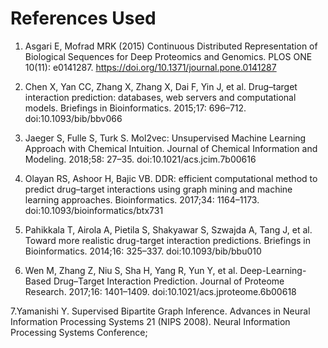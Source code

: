 # References Used

1. Asgari E, Mofrad MRK (2015) Continuous Distributed Representation of Biological Sequences for Deep Proteomics and Genomics. PLOS  ONE 10(11): e0141287. https://doi.org/10.1371/journal.pone.0141287

2. Chen X, Yan CC, Zhang X, Zhang X, Dai F, Yin J, et al. Drug–target interaction prediction: databases, web servers and computational models. Briefings in Bioinformatics. 2015;17: 696–712. doi:10.1093/bib/bbv066 

3. Jaeger S, Fulle S, Turk S. Mol2vec: Unsupervised Machine Learning Approach with Chemical Intuition. Journal of Chemical Information and Modeling. 2018;58: 27–35. doi:10.1021/acs.jcim.7b00616

4. Olayan RS, Ashoor H, Bajic VB. DDR: efficient computational method to predict drug–target interactions using graph mining and machine learning approaches. Bioinformatics. 2017;34: 1164–1173. doi:10.1093/bioinformatics/btx731

5. Pahikkala T, Airola A, Pietila S, Shakyawar S, Szwajda A, Tang J, et al. Toward more realistic drug-target interaction predictions. Briefings in Bioinformatics. 2014;16: 325–337. doi:10.1093/bib/bbu010 

6. Wen M, Zhang Z, Niu S, Sha H, Yang R, Yun Y, et al. Deep-Learning-Based Drug–Target Interaction Prediction. Journal of Proteome Research. 2017;16: 1401–1409. doi:10.1021/acs.jproteome.6b00618 

7.Yamanishi Y. Supervised Bipartite Graph Inference. Advances in Neural Information Processing Systems 21 (NIPS 2008). Neural Information Processing Systems Conference;
